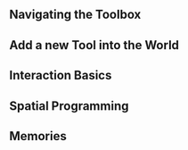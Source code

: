 ## Navigating the Toolbox



## Add a new Tool into the World


## Interaction Basics


## Spatial Programming


## Memories




